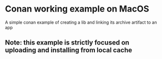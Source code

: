# Conan working example on MacOS

A simple conan example of creating a lib and linking its archive artifact to an app
## Note: this example is strictly focused on uploading and installing from local cache
